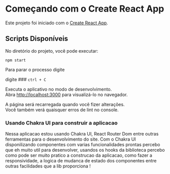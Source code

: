# Começando com o Create React App

Este projeto foi iniciado com o [Create React App](https://github.com/facebook/create-react-app).

## Scripts Disponíveis

No diretório do projeto, você pode executar:

 `npm start`

Para parar o processo digite 

 digite ### `ctrl + C`

Executa o aplicativo no modo de desenvolvimento.\
Abra [http://localhost:3000](http://localhost:3000) para visualizá-lo no navegador.

A página será recarregada quando você fizer alterações.\
Você também verá quaisquer erros de lint no console.


### Usando Chakra UI para construir a aplicacao

Nessa aplicacao estou usando Chakra UI, React Router Dom entre outras ferramentas para o desenvolvimento do site. Com o Chakra UI disponilizando componentes com varias funcionalidades prontas percebo que eh muito util para desenvolver, usandos os hooks da biblioteca percebo como pode ser muito pratico a construcao da aplicacao, como fazer a responsividade, a logica de mudanca de estado dos componentes entre outras facilidades que a lib proporciona !
